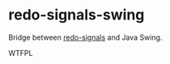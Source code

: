 # redo-signals-swing

Bridge between [redo-signals](https://github.com/ellbur/redo-signals) and Java Swing.

<a href="http://www.wtfpl.net/"><img
       src="http://www.wtfpl.net/wp-content/uploads/2012/12/wtfpl-badge-4.png"
       width="80" height="15" alt="WTFPL" /></a>
